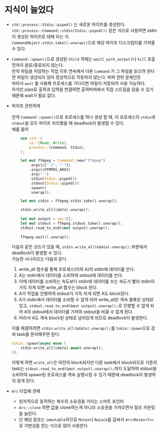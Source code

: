 # 지식이 늘었다

- `std::process::Stdio::piped()` 는 새로운 파이프를 생성한다. `std::process::Command::stdin(Stdio::piped())` 같은 식으로 사용하면 stdin이 생성된 파이프로 대체 되는 식.<br>
`CommandObject.stdin.take().unwrap()`으로 해당 파이프 디스크립터를 가져올 수 있다.

- `Command::spawn()`으로 생성된 `Child` 객체는 `wait[_with_output]`나 `kill` 호출 전까지 완료/종료되지 않는다.<br>
만약 파일을 저장하는 작업 이후 연속해서 다른 `Command` 가 그 파일을 읽으려 한다면 파일이 생성되지 않아 정상적으로 작동하지 않는다. 버퍼 관련 문제인듯<br>
따라서 `wait` 를 사용해 프로세스를 기다리면 파일이 저장되어 사용 가능하다.<br>
하지만 pipe로 출력과 입력을 연결하면 출력버퍼에서 직접 스트림을 읽을 수 있기 때문에 wait가 필요 없다.

- 파이프 관련하여<br><br>
    만약 `Command::spawn()`으로 프로세스를 하나 생성 할 때, 이 프로세스의 `stdin`과 `stdout`을 모두 파이프 처리했을 때 deadlock이 발생할 수 있다.<br>예를 들어
    ```rust
        use std::{
            io::{Read, Write},
            process::{Command, Stdio},
        };

        let mut ffmpeg = Command::new("ffmpeg")
            .args(&["-i", "-"])
            .args(&FFMPEG_ARGS)
            .arg("-")
            .stdin(Stdio::piped())
            .stdout(Stdio::piped())
            .spawn()
            .unwrap();

        let mut stdin = ffmpeg.stdin.take().unwrap();

        stdin.write_all(&data).unwrap();
        
        let mut output = vec![];
        let mut stdout = ffmpeg.stdout.take().unwrap();
        stdout.read_to_end(&mut output).unwrap();
        
        ffmpeg.wait().unwrap();
    ```
    다음과 같은 코드가 있을 때, `stdin.write_all(&data).unwrap();`부분에서 deadlock이 발생할 수 있다.<br>가능한 시나리오는 다음과 같다.<br>
    1. write_all 함수를 통해 프로세스(이하 A)의 stdin에 데이터를 쓴다.
    2. A는 stdin에서 데이터를 소비하여 stdout에 데이터를 쓴다.
    3. 이때 데이터를 소비하는 속도보다 stdin에 데이터를 쓰는 속도가 빨라 stdin이 가득 차게 되면 write_all 함수는 block 된다.
    4. A가 작업을 진행하여 stdout가 가득 차게 되면 A도 block된다. 
    5. A가 stdin에서 데이터를 소비할 수 없게 되어 write_all은 계속 블록된 상태로 있고, `stdout.read_to_end(&mut output).unwrap();`로 진행할 수 없게 되어 A의 stdout에서 데이터를 가져와 stdout을 비울 수 없게 된다.
    6. 따라서 A도 계속 block된 상태로 남아있게 되므로 deadlock이 발생한다.

    이를 해결하려면 
    `stdin.write_all(&data).unwrap();`를 `tokio::spawn`으로 감싸 task를 분리해주면 된다.
    ```rust
    tokio::spawn(async move {
        stdin.write_all(&data).await.unwrap();
    });
    ```
    이렇게 하면 `write_all`은 여전히 block되지만 다른 task에서 block되므로 기존의 task는 `stdout.read_to_end(&mut output).unwrap();`까지 도달하여 stdout을 소비하여 spawn된 프로세스를 계속 실행시킬 수 있기 때문에 deadlock이 발생하지 않게 된다.
    
    
    


- `Arc` 타입에 관해
    - 원자적으로 동작하는 복수의 소유권을 가지는 스마트 포인터
    - `Arc::clone` 하면 값을 clone하는게 아니라 소유권을 가져오면서 참조 카운팅을 늘린다.
    - 단 해당 참조는 `immutable`하므로 `Mutex`나 `RwLock`를 감싸서 `Arc<Mutex<T>>`로 가변성을 얻는 식으로 많이 사용한다.
